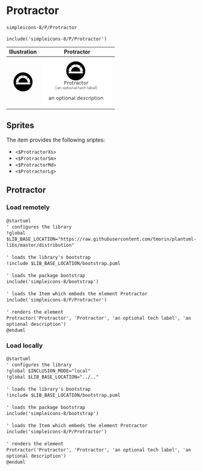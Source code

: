 # Protractor


```text
simpleicons-8/P/Protractor
```

```text
include('simpleicons-8/P/Protractor')
```



| Illustration | Protractor |
| :---: | :---: |
| ![illustration for Illustration](../../simpleicons-8/P/Protractor.png) | ![illustration for Protractor](../../simpleicons-8/P/Protractor.Local.png) |



## Sprites
The item provides the following sriptes:

- `<$ProtractorXs>`
- `<$ProtractorSm>`
- `<$ProtractorMd>`
- `<$ProtractorLg>`





## Protractor

### Load remotely
```plantuml
@startuml
' configures the library
!global $LIB_BASE_LOCATION="https://raw.githubusercontent.com/tmorin/plantuml-libs/master/distribution"

' loads the library's bootstrap
!include $LIB_BASE_LOCATION/bootstrap.puml

' loads the package bootstrap
include('simpleicons-8/bootstrap')

' loads the Item which embeds the element Protractor
include('simpleicons-8/P/Protractor')

' renders the element
Protractor('Protractor', 'Protractor', 'an optional tech label', 'an optional description')
@enduml
```

### Load locally
```plantuml
@startuml
' configures the library
!global $INCLUSION_MODE="local"
!global $LIB_BASE_LOCATION="../.."

' loads the library's bootstrap
!include $LIB_BASE_LOCATION/bootstrap.puml

' loads the package bootstrap
include('simpleicons-8/bootstrap')

' loads the Item which embeds the element Protractor
include('simpleicons-8/P/Protractor')

' renders the element
Protractor('Protractor', 'Protractor', 'an optional tech label', 'an optional description')
@enduml
```

